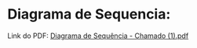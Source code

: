 # Diagrama de Sequencia: 






Link do PDF:  [Diagrama de Sequência - Chamado (1).pdf](https://github.com/samuelllopes/Projeto-Fix-IT/files/9956063/Diagrama.de.Sequencia.-.Chamado.1.pdf)

